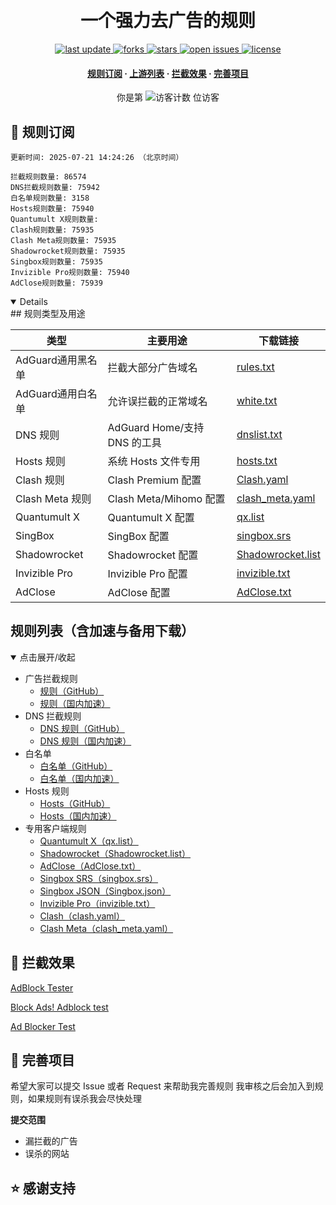 <div align="center">
<h1 align="center"><br>一个强力去广告的规则</h1>
<p>
  <a href="https://github.com/045200/adbyebye">
    <img src="https://img.shields.io/github/last-commit/045200/adbyebye?style=flat-square" alt="last update" />
  </a>
  <a href="https://github.com/045200/adbyebye">
    <img src="https://img.shields.io/github/forks/045200/adbyebye?style=flat-square" alt="forks" />
  </a>
  <a href="https://github.com/045200/adbyebye">
    <img src="https://img.shields.io/github/stars/045200/adbyebye?style=flat-square" alt="stars" />
  </a>
  <a href="https://github.com/045200/adbyebye/issues/">
    <img src="https://img.shields.io/github/issues/045200/adbyebye?style=flat-square" alt="open issues" />
  </a>
  <a href="https://github.com/045200/adbyebye">
    <img src="https://img.shields.io/github/license/045200/adbyebye?style=flat-square" alt="license" />
  </a>
</p>

<h4>
    <a href="#a">规则订阅</a>
  <span> · </span>
    <a href="#b">上游列表</a>
  <span> · </span>
    <a href="#c">拦截效果</a>
  <span> · </span>
    <a href="#d">完善项目</a>
  </h4>

</div>

<div align="center">
  <!-- 访客计数，点击跳转到仓库主页 -->
你是第 <img src="https://profile-counter.glitch.me/045200/adbyebye/count.svg" alt="访客计数" /> 位访客
</div>
<h2 id="a">🎯 规则订阅</h2>

```
更新时间: 2025-07-21 14:24:26 （北京时间） 

拦截规则数量: 86574 
DNS拦截规则数量: 75942 
白名单规则数量: 3158 
Hosts规则数量: 75940 
Quantumult X规则数量:  
Clash规则数量: 75935 
Clash Meta规则数量: 75935 
Shadowrocket规则数量: 75935 
Singbox规则数量: 75935 
Invizible Pro规则数量: 75940 
AdClose规则数量: 75939 
```

<details open>
## 规则类型及用途

| 类型             | 主要用途                       | 下载链接                                                                            |
|------------------|------------------------------|-------------------------------------------------------------------------------------|
| AdGuard通用黑名单       | 拦截大部分广告域名             | [rules.txt](https://raw.githubusercontent.com/045200/adbyebye/refs/heads/master/rules.txt)     |
| AdGuard通用白名单       | 允许误拦截的正常域名           | [white.txt](https://raw.githubusercontent.com/045200/adbyebye/refs/heads/master/allow.txt)     |
| DNS 规则         | AdGuard Home/支持 DNS 的工具   | [dnslist.txt](https://raw.githubusercontent.com/045200/adbyebye/master/dns.txt)   |
| Hosts 规则       | 系统 Hosts 文件专用            | [hosts.txt](https://raw.githubusercontent.com/045200/adbyebye/master/hosts.txt)       |
| Clash 规则       | Clash Premium 配置             | [Clash.yaml](https://raw.githubusercontent.com/045200/adbyebye/master/clash.yaml) |
| Clash Meta 规则  | Clash Meta/Mihomo 配置         | [clash_meta.yaml](https://raw.githubusercontent.com/045200/adbyebye/master/clash_meta.yaml) |
| Quantumult X     | Quantumult X 配置              | [qx.list](https://raw.githubusercontent.com/045200/adbyebye/master/qx.list)           |
| SingBox          | SingBox 配置                   | [singbox.srs](https://raw.githubusercontent.com/045200/adbyebye/master/singbox.srs)   |
| Shadowrocket     | Shadowrocket 配置              | [Shadowrocket.list](https://raw.githubusercontent.com/045200/adbyebye/master/Shadowrocket.list) |
| Invizible Pro    | Invizible Pro 配置             | [invizible.txt](https://raw.githubusercontent.com/045200/adbyebye/master/invizible.txt) |
| AdClose          | AdClose 配置                   | [AdClose.txt](https://raw.githubusercontent.com/045200/adbyebye/master/AdClose.txt)   |


## 规则列表（含加速与备用下载）

<details open>
<summary>点击展开/收起</summary>

- 广告拦截规则  
  - [规则（GitHub）](https://raw.githubusercontent.com/045200/adbyebye/master/rules.txt)
  - [规则（国内加速）](https://ghproxy.net/https://raw.githubusercontent.com/045200/adbyebye/master/rules.txt)
- DNS 拦截规则  
  - [DNS 规则（GitHub）](https://raw.githubusercontent.com/045200/adbyebye/master/dns.txt)
  - [DNS 规则（国内加速）](https://ghp.ci/https://raw.githubusercontent.com/045200/adbyebye/master/dns.txt)
- 白名单  
  - [白名单（GitHub）](https://raw.githubusercontent.com/045200/adbyebye/master/allow.txt)
  - [白名单（国内加速）](https://ghp.ci/https://raw.githubusercontent.com/045200/adbyebye/master/allow.txt)
- Hosts 规则  
  - [Hosts（GitHub）](https://raw.githubusercontent.com/045200/adbyebye/master/hosts.txt)
  - [Hosts（国内加速）](https://ghproxy.net/https://raw.githubusercontent.com/045200/adbyebye/master/hosts.txt)
- 专用客户端规则  
  - [Quantumult X（qx.list）](https://raw.githubusercontent.com/045200/adbyebye/master/qx.list)
  - [Shadowrocket（Shadowrocket.list）](https://raw.githubusercontent.com/045200/adbyebye/master/Shadowrocket.list)
  - [AdClose（AdClose.txt）](https://raw.githubusercontent.com/045200/adbyebye/master/AdClose.txt)
  - [Singbox SRS（singbox.srs）](https://raw.githubusercontent.com/045200/adbyebye/master/singbox.srs)
  - [Singbox JSON（Singbox.json）](https://raw.githubusercontent.com/45200/adbyebye/master/Singbox.json)
  - [Invizible Pro（invizible.txt）](https://raw.githubusercontent.com/045200/adbyebye/master/invizible.txt)
  - [Clash（clash.yaml）](https://raw.githubusercontent.com/045200/adbyebye/master/clash.yaml)
  - [Clash Meta（clash_meta.yaml）](https://raw.githubusercontent.com/045200/adbyebye/master/clash_meta.yaml)

</details>



<h2 id="c">🚫 拦截效果</h2>

[AdBlock Tester](https://adblock-tester.com)

[Block Ads! Adblock test](https://blockads.fivefilters.org/)

[Ad Blocker Test](https://d3ward.github.io/toolz/adblock.html)

<h2 id="d">💬 完善项目</h2>

希望大家可以提交 Issue 或者 Request 来帮助我完善规则 我审核之后会加入到规则，如果规则有误杀我会尽快处理

**提交范围**

- 漏拦截的广告
- 误杀的网站

## ⭐ 感谢支持



